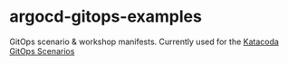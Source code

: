 # argocd-gitops-examples

GitOps scenario &amp; workshop manifests. Currently used for the [Katacoda GitOps Scenarios](https://learn.openshift.com/gitops)
